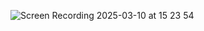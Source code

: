 ![Screen Recording 2025-03-10 at 15 23 54](https://github.com/user-attachments/assets/8b664143-64e0-452e-8883-36607e81554b)
